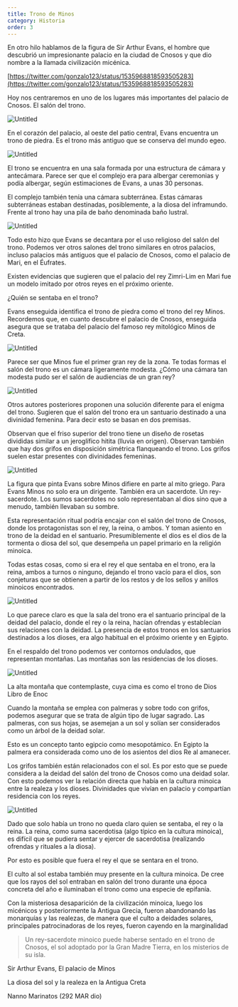```yaml
---
title: Trono de Minos
category: Historia
order: 3
---
```


En otro hilo hablamos de la figura de Sir Arthur Evans, el hombre que descubrió un impresionante palacio en la ciudad de Cnosos y que dio nombre a la llamada civilización micénica. 

[https://twitter.com/gonzalo123/status/1535968818593505283](https://twitter.com/gonzalo123/status/1535968818593505283)

Hoy nos centraremos en uno de los lugares más importantes del palacio de Cnosos. El salón del trono.

![Untitled](Trono%20de%20Minos%2002ceb7bc868f4b6a910afa8884f5c81d/Untitled.png)

En el corazón del palacio, al oeste del patio central, Evans encuentra un trono de piedra. Es el trono más antiguo que se conserva del mundo egeo. 

![Untitled](Trono%20de%20Minos%2002ceb7bc868f4b6a910afa8884f5c81d/Untitled%201.png)

El trono se encuentra en una sala formada por una estructura de cámara y antecámara. Parece ser que el complejo era para albergar ceremonias y podía albergar, según estimaciones de Evans, a unas 30 personas.

El complejo también tenía una cámara subterránea. Estas cámaras subterráneas estaban destinadas, posiblemente, a la diosa del inframundo. Frente al trono hay una pila de baño denominada baño lustral.

![Untitled](Trono%20de%20Minos%2002ceb7bc868f4b6a910afa8884f5c81d/Untitled%202.png)

Todo esto hizo que Evans se decantara por el uso religioso del salón del trono. Podemos ver otros salones del trono similares en otros palacios, incluso palacios más antiguos que el palacio de Cnosos, como el palacio de Mari, en el Éufrates. 

Existen evidencias que sugieren que el palacio del rey Zimri-Lim en Mari fue un modelo imitado por otros reyes en el próximo oriente.

¿Quién se sentaba en el trono?

Evans enseguida identifica el trono de piedra como el trono del rey Minos. Recordemos que, en cuanto descubre el palacio de Cnosos, enseguida asegura que se trataba del palacio del famoso rey mitológico Minos de Creta.

![Untitled](Trono%20de%20Minos%2002ceb7bc868f4b6a910afa8884f5c81d/Untitled%203.png)

Parece ser que Minos fue el primer gran rey de la zona. Te todas formas el salón del trono es un cámara ligeramente modesta. ¿Cómo una cámara tan modesta pudo ser el salón de audiencias de un gran rey? 

![Untitled](Trono%20de%20Minos%2002ceb7bc868f4b6a910afa8884f5c81d/Untitled%204.png)

Otros autores posteriores proponen una solución diferente para el enigma del trono. Sugieren que el salón del trono era un santuario destinado a una divinidad femenina. Para decir esto se basan en dos premisas.

Observan que el friso superior del trono tiene un diseño de rosetas divididas similar a un jeroglífico hitita (lluvia en origen). Observan también que hay dos grifos en disposición simétrica flanqueando el trono. Los grifos suelen estar presentes con divinidades femeninas.

![Untitled](Trono%20de%20Minos%2002ceb7bc868f4b6a910afa8884f5c81d/Untitled%205.png)

La figura que pinta Evans sobre Minos difiere en parte al mito griego. Para Evans Minos no solo era un dirigente. También era un sacerdote. Un rey-sacerdote. Los sumos sacerdotes no solo representaban al dios sino que a menudo, también llevaban su sombre. 

Esta representación ritual podría encajar con el salón del trono de Cnosos, donde los protagonistas son el rey, la reina, o ambos. Y toman asiento en trono de la deidad en el santuario. Presumiblemente el dios es el dios de la tormenta o diosa del sol, que desempeña un papel primario en la religión minoica. 

Todas estas cosas, como si era el rey el que sentaba en el trono, era la reina, ambos a turnos o ninguno, dejando el trono vacío para el dios, son conjeturas que se obtienen a partir de los restos y de los sellos y anillos minoicos encontrados.

![Untitled](Trono%20de%20Minos%2002ceb7bc868f4b6a910afa8884f5c81d/Untitled%206.png)

Lo que parece claro es que la sala del trono era el santuario principal de la deidad del palacio, donde el rey o la reina, hacían ofrendas y establecían sus relaciones con la deidad. La presencia de estos tronos en los santuarios destinados a los dioses, era algo habitual en el próximo oriente y en Egipto.

En el respaldo del trono podemos ver contornos ondulados, que representan montañas. Las montañas son las residencias de los dioses. 

![Untitled](Trono%20de%20Minos%2002ceb7bc868f4b6a910afa8884f5c81d/Untitled%207.png)

La alta montaña que contemplaste, cuya cima es como el trono de Dios
Libro de Enoc

Cuando la montaña se emplea con palmeras y sobre todo con grifos, podemos asegurar que se trata de algún tipo de lugar sagrado. Las palmeras, con sus hojas, se asemejan a un sol y solían ser considerados como un árbol de la deidad solar. 

Esto es un concepto tanto egipcio como mesopotámico. En Egipto la palmera era considerada como uno de los asientos del dios Re al amanecer. 

Los grifos también están relacionados con el sol. Es por esto que se puede considera a la deidad del salón del trono de Cnosos como una deidad solar. Con esto podemos ver la relación directa que había en la cultura minoica entre la realeza y los dioses. Divinidades que vivían en palacio y compartían residencia con los reyes.

![Untitled](Trono%20de%20Minos%2002ceb7bc868f4b6a910afa8884f5c81d/Untitled%208.png)

Dado que solo había un trono no queda claro quien se sentaba, el rey o la reina. La reina, como suma sacerdotisa (algo típico en la cultura minoica), es difícil que se pudiera sentar y ejercer de sacerdotisa (realizando ofrendas y rituales a la diosa). 

Por esto es posible que fuera el rey el que se sentara en el trono.

El culto al sol estaba también muy presente en la cultura minoica. De cree que los rayos del sol entraban en salón del trono durante una época concreta del año e iluminaban el trono como una especie de epifanía.

Con la misteriosa desaparición de la civilización minoica, luego los micénicos y posteriormente la Antigua Grecia, fueron abandonando las monarquías y las realezas, de manera que el culto a deidades solares, principales patrocinadoras de los reyes, fueron cayendo en la marginalidad

> Un rey-sacerdote minoico puede haberse sentado en el trono de Cnosos, el sol adoptado por la Gran Madre Tierra, en los misterios de su isla.

Sir Arthur Evans, El palacio de Minos
> 

La diosa del sol y la realeza en la Antigua Creta

Nanno Marinatos (292 MAR dio)